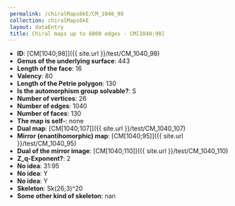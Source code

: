```yaml
--- 
 permalink: /chiralMaps6kE/CM_1040_98 
 collection: chiralMaps6kE
 layout: dataEntry
 title: Chiral maps up to 6000 edges - CM[1040;98]
---
```


- **ID**: [CM[1040;98]]({{ site.url }}/test/CM_1040_98)
- **Genus of the underlying surface**: 443
- **Length of the face**: 16
- **Valency**: 80
- **Length of the Petrie polygon**: 130
- **Is the automorphism group solvable?**: S
- **Number of vertices**: 26
- **Number of edges**: 1040
- **Number of faces**: 130
- **The map is self-**: none
- **Dual map**: [CM[1040;107]]({{ site.url }}/test/CM_1040_107)
- **Mirror (enantihomorphic) map**: [CM[1040;95]]({{ site.url }}/test/CM_1040_95)
- **Dual of the mirror image**: [CM[1040;110]]({{ site.url }}/test/CM_1040_110)
- **Z_q-Exponent?**: 2
- **No idea**:  31:95
- **No idea**: Y
- **No idea**: Y
- **Skeleton**: Sk(26;3)^20
- **Some other kind of skeleton**: nan
